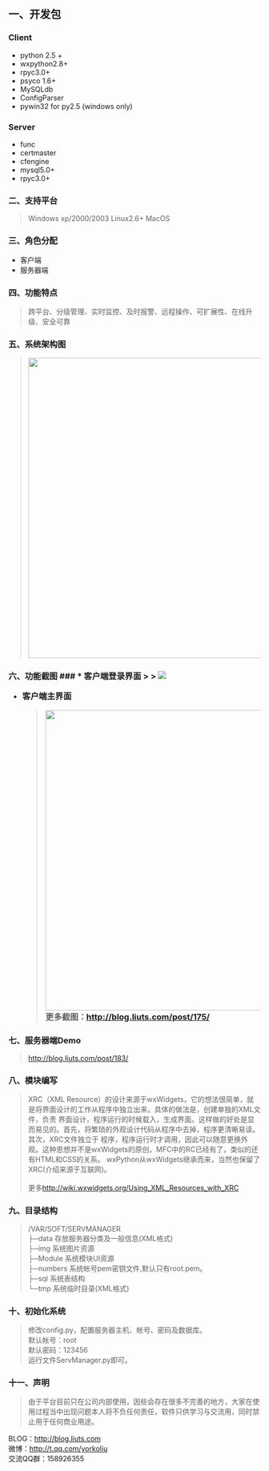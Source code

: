 ## 一、开发包 ##
### Client ###
  * python 2.5 +
  * wxpython2.8+
  * rpyc3.0+
  * psyco 1.6+
  * MySQLdb
  * ConfigParser
  * pywin32 for py2.5 (windows only)

### Server ###
  * func
  * certmaster
  * cfengine
  * mysql5.0+
  * rpyc3.0+

### 二、支持平台 ###
> Windows xp/2000/2003
> Linux2.6+
> MacOS

### 三、角色分配 ###
  * 客户端
  * 服务器端

### 四、功能特点 ###
> 跨平台、分级管理、实时监控、及时报警、远程操作、可扩展性、在线升级、安全可靠

### 五、系统架构图 ###
> <img src='http://blog.liuts.com/attachment/201003/1268104499_29299260.png' width='600'></li></ul>

<h3>六、功能截图 ###
  * 客户端登录界面
> > <img src='http://blog.liuts.com/attachment/201003/1268044817_59234a47.png'>
</li></ul><ul><li>客户端主界面<br>
<blockquote><img src='http://blog.liuts.com/attachment/201003/1268044817_2057fb5c.png' width='600'>
<br>
更多截图：<a href='http://blog.liuts.com/post/175/'><a href='http://blog.liuts.com/post/175/'>http://blog.liuts.com/post/175/</a></a></blockquote></li></ul>

<h3>七、服务器端Demo</h3>
<blockquote><a href='http://blog.liuts.com/post/183/'><a href='http://blog.liuts.com/post/183/'>http://blog.liuts.com/post/183/</a></a></blockquote>

<h3>八、模块编写</h3>
<blockquote>XRC（XML Resource）的设计来源于wxWidgets，它的想法很简单，就是将界面设计的工作从程序中独立出来。具体的做法是，创建单独的XML文件，负责 界面设计，程序运行的时候载入，生成界面。这样做的好处是显而易见的。首先，将繁琐的外观设计代码从程序中去掉，程序更清晰易读。其次，XRC文件独立于 程序，程序运行时才调用，因此可以随意更换外观。这种思想并不是wxWidgets的原创，MFC中的RC已经有了，类似的还有HTML和CSS的关系。 wxPython从wxWidgets继承而来，当然也保留了XRC(介绍来源于互联网)。<br>
<br>更多<a href='http://wiki.wxwidgets.org/Using_XML_Resources_with_XRC'><a href='http://wiki.wxwidgets.org/Using_XML_Resources_with_XRC'>http://wiki.wxwidgets.org/Using_XML_Resources_with_XRC</a></a></blockquote>

<h3>九、目录结构</h3>
<blockquote>/VAR/SOFT/SERVMANAGER<br>
├─data 存放服务器分类及一般信息(XML格式)<br>
├─img 系统图片资源<br>
├─Module 系统模块UI资源<br>
├─numbers 系统帐号pem密钥文件,默认只有root.pem。<br>
├─sql 系统表结构<br>
└─tmp 系统临时目录(XML格式)<br></blockquote>

<h3>十、初始化系统</h3>
<blockquote>修改config.py，配置服务器主机、帐号、密码及数据库。<br>
默认帐号：root<br>
默认密码：123456<br>
运行文件ServManager.py即可。<br></blockquote>

<h3>十一、声明</h3>
<blockquote>由于平台目前只在公司内部使用，因些会存在很多不完善的地方，大家在使用过程当中出现问题本人将不负任何责任，软件只供学习与交流用，同时禁止用于任何商业用途。</blockquote>

BLOG：<a href='http://blog.liuts.com'><a href='http://blog.liuts.com'>http://blog.liuts.com</a></a><br>
微博：<a href='http://t.qq.com/yorkoliu'><a href='http://t.qq.com/yorkoliu'>http://t.qq.com/yorkoliu</a></a><br>
交流QQ群：158926355